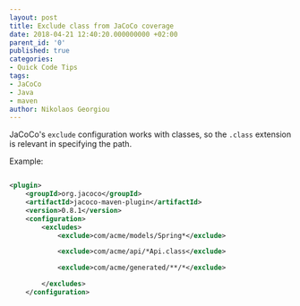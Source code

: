 ```yaml
---
layout: post
title: Exclude class from JaCoCo coverage
date: 2018-04-21 12:40:20.000000000 +02:00
parent_id: '0'
published: true
categories:
- Quick Code Tips
tags:
- JaCoCo
- Java
- maven
author: Nikolaos Georgiou
---
```


JaCoCo's <code>exclude</code> configuration works with classes, so the <code>.class</code> extension is relevant in specifying the path.

Example:

```xml

<plugin>
    <groupId>org.jacoco</groupId>
    <artifactId>jacoco-maven-plugin</artifactId>
    <version>0.8.1</version>
    <configuration>
        <excludes>
            <exclude>com/acme/models/Spring*</exclude>

            <exclude>com/acme/api/*Api.class</exclude>

            <exclude>com/acme/generated/**/*</exclude>

        </excludes>
    </configuration>

```
